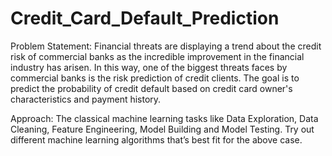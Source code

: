 # Credit_Card_Default_Prediction
Problem Statement:
Financial threats are displaying a trend about the credit risk of commercial banks as the
incredible improvement in the financial industry has arisen. In this way, one of the
biggest threats faces by commercial banks is the risk prediction of credit clients. The
goal is to predict the probability of credit default based on credit card owner's
characteristics and payment history.

Approach: The classical machine learning tasks like Data Exploration, Data Cleaning,
Feature Engineering, Model Building and Model Testing. Try out different machine
learning algorithms that’s best fit for the above case.
